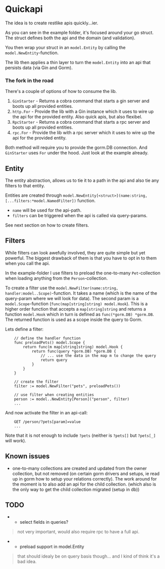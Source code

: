 # Quickapi

The idea is to create restlike apis quickly...ier.

As you can see in the example folder, it's focused around your go struct. The struct defines both the api and the domain (and validation). 

You then wrap your struct in an `model.Entity` by calling the `model.NewEntity`-function.

The lib then applies a thin layer to turn the `model.Entity` into an api that persists data (via Gin and Gorm).

### The fork in the road

There's a couple of options of how to consume the lib.

1. `GinStarter` - Returns a cobra command that starts a gin server and boots up all provided entities.
2. `http.For` - Provide the lib with a Gin instance which it uses to wire up the api for the provided entity. Also quick apis, but also flexibel.
3. `RpcStarter` -  Returns a cobra command that starts a rpc server and boots up all provided entities.
4. `rpc.For` - Provide the lib with a rpc server which it uses to wire up the api for the provided entity.

Both method will require you to provide the gorm.DB connection. And `GinStarter` uses `For` under the hood. Just look at the example already.

## Entity

The entity abstraction, allows us to tie it to a path in the api and also tie any filters to that entity.

Entities are created through `model.NewEntity[<struct>](name:string, [...filters:*model.NamedFilter])` function.

- `name` will be used for the api-path.
- `filters` can be triggered when the api is called via query-params.

See next section on how to create filters.

## Filters

While filters can look awefully involved, they are quite simple but yet powerful. The biggest drawback of them is that you have to opt in to them when you call the api.

In the example-folder I use filters to preload the one-to-many `Pet`-collection when loading anything from the `Person`-collection.

To create a filter use the `model.NewFilter(name:string, handler:model..Scope)`-function. It takes a name (which is the  name of the query-param where we will look for data). The second param is a `model.Scope`-function (`func(map[string]string) model.Hook`). This is a higher order function that accepts a `map[string]string` and returns a function `model.Hook` which in turn is defined as `func(*gorm.DB) *gorm.DB`. The returned function is used as a scope inside the query to Gorm.

Lets define a filter:
```
    // define the handler function
    func preloadPets() model.Scope {
        return func(m map[string]string) model.Hook {
            return func(query *gorm.DB) *gorm.DB {
                // ... use the data in the map m to change the query
                return query
            }
        }
    }

    // create the filter
    filter := model.NewFilter("pets", preloadPets())

    // use filter when creating entities
    person := model..NewEntity[Person]("person", filter)
    ...
```

And now activate the filter in an api-call:
```
    GET /person/?pets[param]=value
    ...
```

Note that it is not enough to include `?pets` (neither is `?pets[]` but `?pets[_]` will work).

## Known issues

 * one-to-many collections are created and updated from the owner collection, but not removed (on certain gorm drivers and setups, ie read up in gorm how to setup your relations correctly). The work around for the moment is to also add an api for the child collection. (which also is the only way to get the child collection migrated (setup in db))

 ## TODO
 
* - select fields in queries?
> not very important, would also require rpc to have a full api.
* - preload support in model.Entity
> that should idealy be on query basis though... and I kind of think it's a bad idea.